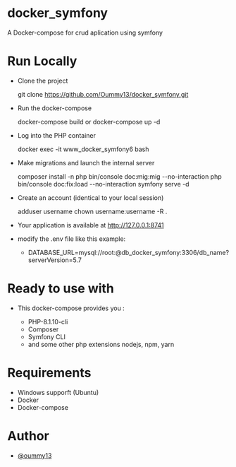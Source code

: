 # docker_symfony

A Docker-compose for crud aplication using symfony

# Run Locally

* Clone the project

  git clone https://github.com/Oummy13/docker_symfony.git
  
* Run the docker-compose

  docker-compose build or
  docker-compose up -d

* Log into the PHP container

  docker exec -it www_docker_symfony6 bash
  
* Make migrations and launch the internal server

  composer install -n
  php bin/console doc:mig:mig --no-interaction
  php bin/console doc:fix:load --no-interaction
  symfony serve -d
  
* Create an account (identical to your local session)

  adduser username
  chown username:username -R .
  
- Your application is available at http://127.0.0.1:8741

* modify the .env file like this example:

  * DATABASE_URL=mysql://root:@db_docker_symfony:3306/db_name?serverVersion=5.7
  
# Ready to use with
  * This docker-compose provides you :

    * PHP-8.1.10-cli
    * Composer
    * Symfony CLI
    * and some other php extensions
      nodejs, npm, yarn


# Requirements

  * Windows supporft (Ubuntu)
  * Docker
  * Docker-compose

# Author

 * <a href="https://oummoulk.com">@oummy13</a>
